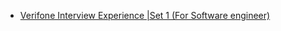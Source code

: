  - [Verifone Interview Experience |Set 1 (For Software engineer)](https://www.geeksforgeeks.org/verifone-interview-experience-set1for-software-engineer/)